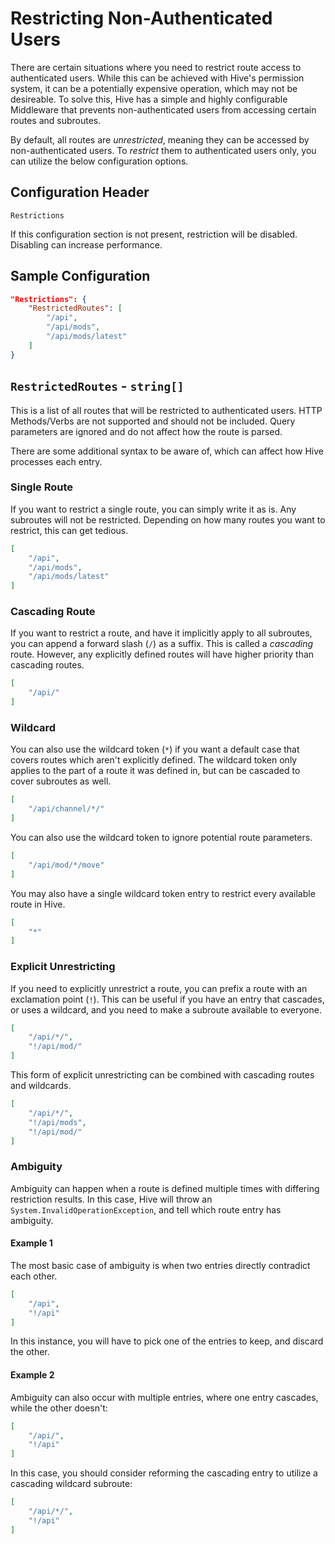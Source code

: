 ﻿# Restricting Non-Authenticated Users

There are certain situations where you need to restrict route access to authenticated users.
While this can be achieved with Hive's permission system, it can be a potentially expensive operation, which may not be desireable.
To solve this, Hive has a simple and highly configurable Middleware that prevents non-authenticated users from accessing certain routes and subroutes.

By default, all routes are *unrestricted*, meaning they can be accessed by non-authenticated users.
To *restrict* them to authenticated users only, you can utilize the below configuration options.

## Configuration Header

`Restrictions`

If this configuration section is not present, restriction will be disabled. Disabling can increase performance.

## Sample Configuration

```json
"Restrictions": {
    "RestrictedRoutes": [
        "/api",
        "/api/mods",
        "/api/mods/latest"
    ]
}
```

## `RestrictedRoutes` - `string[]`

This is a list of all routes that will be restricted to authenticated users.
HTTP Methods/Verbs are not supported and should not be included.
Query parameters are ignored and do not affect how the route is parsed.

There are some additional syntax to be aware of, which can affect how Hive processes each entry.

### Single Route

If you want to restrict a single route, you can simply write it as is. Any subroutes will not be restricted.
Depending on how many routes you want to restrict, this can get tedious.

```json
[
    "/api",
    "/api/mods",
    "/api/mods/latest"
]
```

### Cascading Route

If you want to restrict a route, and have it implicitly apply to all subroutes, you can append a forward slash (`/`) as a suffix. This is called a *cascading* route.
However, any explicitly defined routes will have higher priority than cascading routes.

```json
[
    "/api/"
]
```

### Wildcard

You can also use the wildcard token (`*`) if you want a default case that covers routes which aren't explicitly defined.
The wildcard token only applies to the part of a route it was defined in, but can be cascaded to cover subroutes as well.

```json
[
    "/api/channel/*/"
]
```

You can also use the wildcard token to ignore potential route parameters.

```json
[
    "/api/mod/*/move"
]
```

You may also have a single wildcard token entry to restrict every available route in Hive.

```json
[
    "*"
]
```

### Explicit Unrestricting

If you need to explicitly unrestrict a route, you can prefix a route with an exclamation point (`!`).
This can be useful if you have an entry that cascades, or uses a wildcard, and you need to make a subroute available to everyone.

```json
[
    "/api/*/",
    "!/api/mod/"
]
```

This form of explicit unrestricting can be combined with cascading routes and wildcards.

```json
[
    "/api/*/",
    "!/api/mods",
    "!/api/mod/"
]
```

### Ambiguity

Ambiguity can happen when a route is defined multiple times with differing restriction results.
In this case, Hive will throw an `System.InvalidOperationException`, and tell which route entry has ambiguity.

#### Example 1

The most basic case of ambiguity is when two entries directly contradict each other.

```json
[
    "/api",
    "!/api"
]
```

In this instance, you will have to pick one of the entries to keep, and discard the other.

#### Example 2

Ambiguity can also occur with multiple entries, where one entry cascades, while the other doesn't:

```json
[
    "/api/",
    "!/api"
]
```

In this case, you should consider reforming the cascading entry to utilize a cascading wildcard subroute:

```json
[
    "/api/*/",
    "!/api"
]
```
